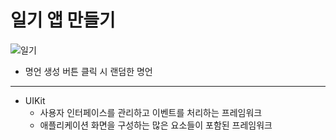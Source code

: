 일기 앱 만들기
===========
![일기](https://user-images.githubusercontent.com/55949986/170426933-006b2126-ac2c-42a2-ae93-4907af7cb8b5.gif)

* 명언 생성 버튼 클릭 시 랜덤한 명언 
---------------------------------------

* UIKit
    * 사용자 인터페이스를 관리하고 이벤트를 처리하는 프레임워크
    * 애플리케이션 화면을 구성하는 많은 요소들이 포함된 프레임워크 
